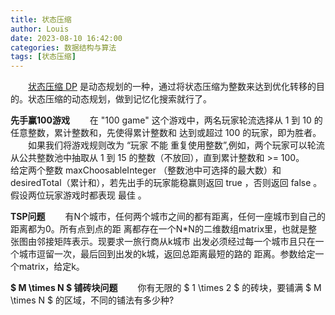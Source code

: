 ```yaml
---
title: 状态压缩
author: Louis
date: 2023-08-10 16:42:00
categories: 数据结构与算法
tags: [状态压缩]
---
```

&emsp;&emsp;[状态压缩 DP](https://oi-wiki.org/dp/state/) 是动态规划的一种，通过将状态压缩为整数来达到优化转移的目的。状态压缩的动态规划，做到记忆化搜索就行了。

**先手赢100游戏**
&emsp;&emsp;在 "100 game" 这个游戏中，两名玩家轮流选择从 1 到 10 的任意整数，累计整数和，先使得累计整数和 达到或超过  100 的玩家，即为胜者。
&emsp;&emsp;如果我们将游戏规则改为 “玩家 不能 重复使用整数”,例如，两个玩家可以轮流从公共整数池中抽取从 1 到 15 的整数（不放回），直到累计整数和 >= 100。
&emsp;&emsp;给定两个整数 maxChoosableInteger （整数池中可选择的最大数）和 desiredTotal（累计和），若先出手的玩家能稳赢则返回 true ，否则返回 false 。假设两位玩家游戏时都表现 最佳 。

**TSP问题**
&emsp;&emsp;有N个城市，任何两个城市之间的都有距离，任何一座城市到自己的距离都为0。所有点到点的距 离都存在一个N*N的二维数组matrix里，也就是整张图由邻接矩阵表示。现要求一旅行商从k城市 出发必须经过每一个城市且只在一个城市逗留一次，最后回到出发的k城，返回总距离最短的路的 距离。参数给定一个matrix，给定k。

**$ M \times N $ 铺砖块问题**
&emsp;&emsp;你有无限的 $ 1 \times 2 $ 的砖块，要铺满 $ M \times N $ 的区域，不同的铺法有多少种?
